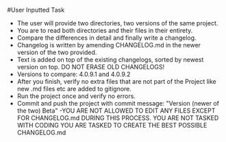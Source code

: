 #User Inputted Task
- The user will provide two directories, two versions of the same project. 
- You are to read both directories and their files in their entirety.
- Compare the differences in detail and finally write a changelog.
- Changelog is written by amending CHANGELOG.md in the newer version of the two provided.
- Text is added on top of the existing changelogs, sorted by newest version on top. DO NOT ERASE OLD CHANGELOGS!
- Versions to compare: 4.0.9.1 and 4.0.9.2
- After you finish, verify no extra files that are not part of the Project like new .md files etc are added to gitignore.
- Run the project once and verify no errors.
- Commit and push the project with commit message: "Version (newer of the two) Beta"
-YOU ARE NOT ALLOWED TO EDIT ANY FILES EXCEPT FOR CHANGELOG.md DURING THIS PROCESS. YOU ARE NOT TASKED WITH CODING YOU ARE TASKED TO CREATE THE BEST POSSIBLE CHANGELOG.md
